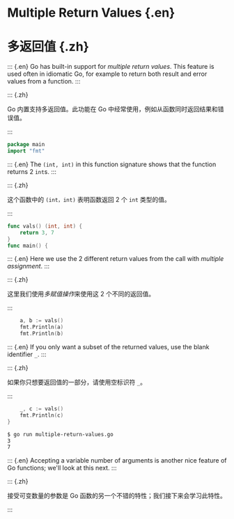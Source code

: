 
# Multiple Return Values {.en}

# 多返回值 {.zh}

::: {.en}
Go has built-in support for _multiple return values_.
This feature is used often in idiomatic Go, for example
to return both result and error values from a function.
:::

::: {.zh}

Go 内置支持多返回值。此功能在 Go 中经常使用，例如从函数同时返回结果和错误值。

:::

```go
package main
import "fmt"
```

::: {.en}
The `(int, int)` in this function signature shows that
the function returns 2 `int`s.
:::

::: {.zh}

这个函数中的 `(int，int)` 表明函数返回 2 个 `int` 类型的值。

:::

```go
func vals() (int, int) {
	return 3, 7
}
func main() {
```

::: {.en}
Here we use the 2 different return values from the
call with _multiple assignment_.
:::

::: {.zh}

这里我们使用*多赋值操作*来使用这 2 个不同的返回值。

:::

```go
	a, b := vals()
	fmt.Println(a)
	fmt.Println(b)
```

::: {.en}
If you only want a subset of the returned values,
use the blank identifier `_`.
:::

::: {.zh}

如果你只想要返回值的一部分，请使用空标识符 `_`。

:::

```go
	_, c := vals()
	fmt.Println(c)
}
```

```bash
$ go run multiple-return-values.go
3
7
```

::: {.en}
Accepting a variable number of arguments is another nice
feature of Go functions; we'll look at this next.
:::

::: {.zh}

接受可变数量的参数是 Go 函数的另一个不错的特性；我们接下来会学习此特性。

:::
